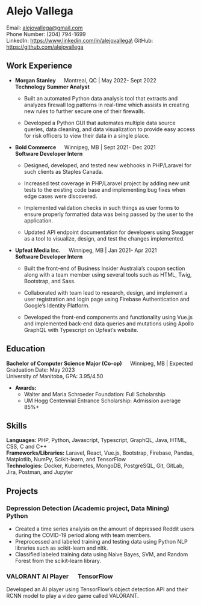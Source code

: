 # Alejo Vallega

Email: alejovallega@gmail.com\
Phone Number: (204) 794-1699\
LinkedIn: https://www.linkedin.com/in/alejovallega\
GitHub: https://github.com/alejovallega

## Work Experience

- **Morgan Stanley** &emsp; Montreal, QC | May 2022- Sept 2022\
 **Technology Summer Analyst**
    - Built an automated Python data analysis tool that extracts and analyzes firewall log patterns in real-time which assists in creating new rules to further secure one of their firewalls.

    - Developed a Python GUI that automates multiple data source queries, data cleaning, and data visualization to provide easy access for risk officers to view their data in a single place.

- **Bold Commerce** &emsp; Winnipeg, MB | Sept 2021- Dec 2021\
 **Software Developer Intern**
    - Designed, developed, and tested new webhooks in PHP/Laravel for such clients as Staples Canada.

    - Increased test coverage in PHP/Laravel project by adding new unit tests to the existing code base and implementing bug fixes when edge cases were discovered.
    
    - Implemented validation checks in such things as user forms to ensure properly formatted data was being passed by the user to the application.

    - Updated API endpoint documentation for developers using Swagger as a tool to visualize, design, and test the changes implemented.

- **Upfeat Media Inc.** &emsp; Winnipeg, MB | Jan 2021- Apr 2021\
 **Software Developer Intern**
    - Built the front-end of Business Insider Australia’s coupon section along with a team member using several tools such as HTML, Twig, Bootstrap, and Sass.

    - Collaborated with team lead to research, design, and implement a user registration and login page using Firebase Authentication and Google’s Identity Platform.
    
    - Developed the front-end components and functionality using Vue.js and implemented back-end data queries and mutations using Apollo GraphQL with Typescript on Upfeat’s website.

## Education

**Bachelor of Computer Science Major (Co-op)** &emsp; Winnipeg, MB | Expected Graduation Date: May 2023\
University of Manitoba, GPA: 3.95/4.50
- **Awards:**
    - Walter and Maria Schroeder Foundation: Full Scholarship
    - UM Hogg Centennial Entrance Scholarship: Admission average 85%+

## Skills

**Languages:** PHP, Python, Javascript, Typescript, GraphQL, Java, HTML, CSS, C and C++\
**Frameworks/Libraries:** Laravel, React, Vue.js, Bootstrap, Firebase, Pandas, Matplotlib, NumPy, Scikit-learn, and TensorFlow\
**Technologies:** Docker, Kubernetes, MongoDB, PostgreSQL, Git, GitLab, Jira, Postman, and Jupyter

## Projects

### Depression Detection (Academic project, Data Mining) &emsp; Python

- Created a time series analysis on the amount of depressed Reddit users during the COVID-19 period along with team members.
- Preprocessed and labeled training and testing data using Python NLP libraries such as scikit-learn and nltk.
- Classified labeled training data using Naive Bayes, SVM, and Random Forest from the scikit-learn library.

### VALORANT AI Player &emsp; TensorFlow

Developed an AI player using TensorFlow’s object detection API and their RCNN model to play a video game called
VALORANT.
